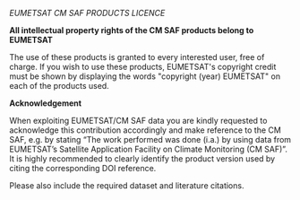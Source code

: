 *EUMETSAT CM SAF PRODUCTS LICENCE*

**All intellectual property rights of the CM SAF products belong to EUMETSAT**

The use of these products is granted to every interested user, free of charge. If you wish to use these products, EUMETSAT's copyright credit must be shown by displaying the words "copyright (year) EUMETSAT" on each of the products used.

**Acknowledgement**

When exploiting EUMETSAT/CM SAF data you are kindly requested to acknowledge this contribution accordingly and make reference to the CM SAF, e.g. by stating “The work performed was done (i.a.) by using data from EUMETSAT’s Satellite Application Facility on Climate Monitoring (CM SAF)”. It is highly recommended to clearly identify the product version used by citing the corresponding DOI reference.

Please also include the required dataset and literature citations.

